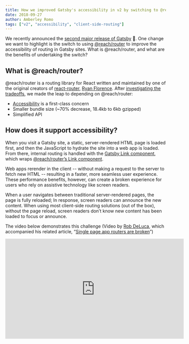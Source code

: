 ```yaml
---
title: How we improved Gatsby's accessibility in v2 by switching to @reach/router
date: 2018-09-27
author: Amberley Romo
tags: ["v2", "accessibility", "client-side-routing"]
---
```


We recently announced the [second major release of Gatsby](/blog/2018-09-17-gatsby-v2/) 🚀. One change we want to highlight is the switch to using [@reach/router](https://reach.tech/router) to improve the accessibility of routing in Gatsby sites. What is @reach/router, and what are the benefits of undertaking the switch?

## What is @reach/router?

@reach/router is a routing library for React written and maintained by one of the original creators of [react-router](https://github.com/ReactTraining/react-router), [Ryan Florence](https://twitter.com/ryanflorence). After [investigating the tradeoffs](https://github.com/gatsbyjs/gatsby/issues/5656), we made the leap to depending on @reach/router:

- [Accessibility](https://reach.tech/router/accessibility) is a first-class concern
- Smaller bundle size (~70% decrease, 18.4kb to 6kb gzipped)
- Simplified API

## How does it support accessibility?

When you visit a Gatsby site, a static, server-rendered HTML page is loaded first, and then the JavaScript to hydrate the site into a web app is loaded. From there, internal routing is handled with the [Gatsby Link component](/docs/gatsby-link/), which wraps [@reach/router’s Link component](https://reach.tech/router/api/Link).

Web apps rerender in the client -- without making a request to the server to fetch new HTML -- resulting in a faster, more seamless user experience. These performance benefits, however, can create a broken experience for users who rely on assistive technology like screen readers.

When a user navigates between traditional server-rendered pages, the page is fully reloaded; In response, screen readers can announce the new content. When using most client-side routing solutions (out of the box), without the page reload, screen readers don’t know new content has been loaded to focus or announce.

The video below demonstrates this challenge (Video by [Rob DeLuca](https://twitter.com/robdel12), which accompanied his related article, “[Single page app routers are broken](https://medium.com/@robdel12/single-page-apps-routers-are-broken-255daa310cf)”)

<iframe
  width="560"
  height="315"
  src="https://www.youtube.com/embed/NKTdNv8JpuM?rel=0"
  frameborder="0"
  allow="autoplay; encrypted-media"
  allowfullscreen
  title="YouTube: (React) Disqus router"
/>

A primary focus (no pun intended) of @reach/router is to manage focus in client-side routing, out of the box, lifting the onus from devs to manage it from scratch. From the @reach/router documentation:

<Pullquote>
  Whenever the content of a page changes in response to a user interaction, the
  focus should be moved to that content; otherwise, users on assistive devices
  have to search around the page to find what changed–yuck! Without the help of
  a router, managing focus on route transitions requires a lot effort and
  knowledge on your part.
</Pullquote>

<Pullquote>
  Reach Router provides out-of-the-box focus management so your apps are
  significantly more accessible without you breaking a sweat.
</Pullquote>

<Pullquote>
  When the location changes, the top-most part of your application that changed
  is identified and focus is moved to it. Assistive devices then announce to the
  user the group of elements they are now focused on, similarly to how it works
  when they load up a page for the first time.
</Pullquote>

The video below demonstrates this focus management:

<blockquote class="twitter-tweet" data-conversation="none" data-lang="en">
  <p lang="en" dir="ltr">
    Check out that focus management 😍
    <br />
    <br />
    The same code that makes this possible is what makes relative links and embedded
    routers possible too. <a href="https://t.co/DjqveMfspA">
      pic.twitter.com/DjqveMfspA
    </a>
  </p>
  &mdash; Ryan Florence (@ryanflorence) <a href="https://twitter.com/ryanflorence/status/1002219535921889281?ref_src=twsrc%5Etfw">May 31, 2018</a>
</blockquote>

In terms of the development experience with Gatsby, this change is mostly under the hood, folded into the implementation of the Gatsby Link component. In terms of usability, accessibility by default is a win for everyone 🙌🏻.

## Migrating from v1 ➡️ v2

For most sites, migrating from v1 to v2 shouldn’t be too painful, but there are a few instances you might want to be aware of. Check out the [v2 migration guide](/docs/migrating-from-v1-to-v2/#migrate-from-react-router-to-reachrouter) for details.

## TLDR;

[Smaller package + better accessibility + simplified APIs](https://github.com/gatsbyjs/gatsby/pull/6918) 👍

We look forward to continuing to work actively with Ryan!

<blockquote class="twitter-tweet" data-lang="en">
  <p lang="en" dir="ltr">
    Reach Router is hitting the big time with{" "}
    <a href="https://twitter.com/gatsbyjs?ref_src=twsrc%5Etfw">@gatsbyjs</a>{" "}
    adopting it and Nike shipping a site with it{" "}
    <a href="https://t.co/fthOUQ1lJh">https://t.co/fthOUQ1lJh</a> :D
    <br />
    <br />
    I&#39;ll be spending all day Thursday fixing/adding stuff Gatsby needs. AND!
    Gatsby is sponsoring my time.
    <br />
    <br />
    Thanks{" "}
    <a href="https://twitter.com/kylemathews?ref_src=twsrc%5Etfw">
      @kylemathews
    </a>{" "}
    and the rest of the team 🙏🏽
  </p>
  &mdash; Ryan Florence (@ryanflorence) <a href="https://twitter.com/ryanflorence/status/1042117992140554241?ref_src=twsrc%5Etfw">September 18, 2018</a>
</blockquote>

Related Gatsby docs:

- [V2 Migration Guide](/docs/migrating-from-v1-to-v2/#migrate-from-react-router-to-reachrouter)
- [Gatsby Link API reference](/docs/gatsby-link/)
- [V2 announcement blog post](/blog/2018-09-17-gatsby-v2/)
- [Making your site accessible](/docs/making-your-site-accessible)

External references:

- [Single page app routers are broken](https://medium.com/@robdel12/single-page-apps-routers-are-broken-255daa310cf) by Rob DeLuca
- [@reach/router docs](https://reach.tech/router)
